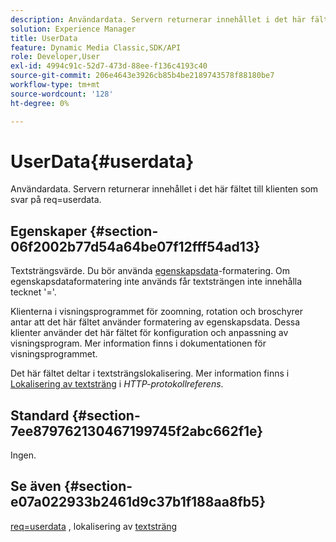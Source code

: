 ```yaml
---
description: Användardata. Servern returnerar innehållet i det här fältet till klienten som svar på req=userdata.
solution: Experience Manager
title: UserData
feature: Dynamic Media Classic,SDK/API
role: Developer,User
exl-id: 4994c91c-52d7-473d-88ee-f136c4193c40
source-git-commit: 206e4643e3926cb85b4be2189743578f88180be7
workflow-type: tm+mt
source-wordcount: '128'
ht-degree: 0%

---
```


# UserData{#userdata}

Användardata. Servern returnerar innehållet i det här fältet till klienten som svar på req=userdata.

## Egenskaper {#section-06f2002b77d54a64be07f12fff54ad13}

Textsträngsvärde. Du bör använda [egenskapsdata](/help/aem-is-ir-api/is-api/image-catalog/image-serving-api-ref/c-image-catalog-reference/c-overview/c-common-data-types/r-property-data.md)-formatering. Om egenskapsdataformatering inte används får textsträngen inte innehålla tecknet &#39;=&#39;.

Klienterna i visningsprogrammet för zoomning, rotation och broschyrer antar att det här fältet använder formatering av egenskapsdata. Dessa klienter använder det här fältet för konfiguration och anpassning av visningsprogram. Mer information finns i dokumentationen för visningsprogrammet.

Det här fältet deltar i textsträngslokalisering. Mer information finns i [Lokalisering av textsträng](/help/aem-is-ir-api/is-api/http-ref/image-serving-api-ref/c-http-protocol-reference/c-syntax-and-features/r-text-string-localization.md) i *HTTP-protokollreferens*.

## Standard {#section-7ee879762130467199745f2abc662f1e}

Ingen.

## Se även {#section-e07a022933b2461d9c37b1f188aa8fb5}

[req=userdata](/help/aem-is-ir-api/is-api/http-ref/image-serving-api-ref/c-http-protocol-reference/c-command-reference/r-req/r-req.md) , lokalisering av  [textsträng](/help/aem-is-ir-api/is-api/http-ref/image-serving-api-ref/c-http-protocol-reference/c-syntax-and-features/r-text-string-localization.md)
